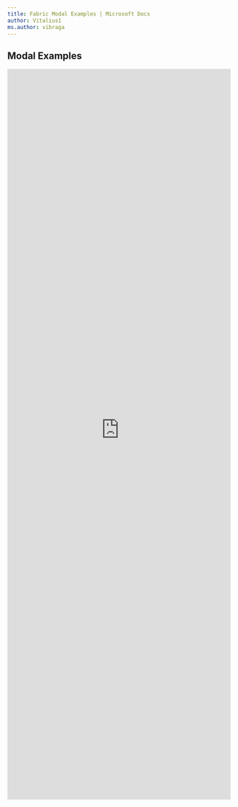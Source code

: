 ```yaml
---
title: Fabric Modal Examples | Microsoft Docs
author: Vitalius1
ms.author: vibraga
---
```


## Modal Examples

<iframe 
    title='Modal Examples'
    src='https://fabricweb.z5.web.core.windows.net/pr-deploy-site/refs/heads/master/fabric-website-resources/dist/index.html#/examples/modal?docsExample=true'
    frameborder='no'
    height='1650'
    style='width: 100%;'
>